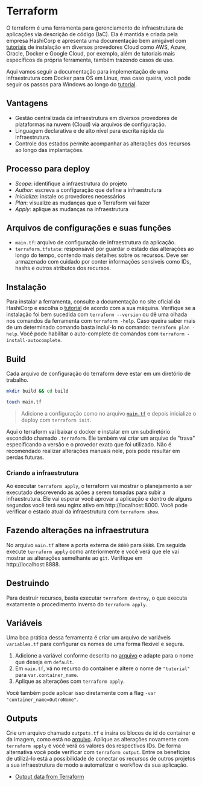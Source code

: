# Terraform

O terraform é uma ferramenta para gerenciamento de infraestrutura de aplicações via descrição de código (IaC). Ela é mantida e criada pela empresa HashiCorp e apresenta uma documentação bem amigável com [tutoriais](https://developer.hashicorp.com/terraform/tutorials) de instalação em diversos provedores Cloud como AWS, Azure, Oracle, Docker e Google Cloud, por exemplo, além de tutoriais mais específicos da própria ferramenta, também trazendo casos de uso. 

Aqui vamos seguir a documentação para implementação de uma infraestrutura com Docker para OS em Linux, mas caso queira, você pode seguir os passos para Windows ao longo do [tutorial](https://developer.hashicorp.com/terraform/tutorials/docker-get-started).

## Vantagens

- Gestão centralizada da infraestrutura em diversos provedores de plataformas na nuvem (Cloud) via arquivos de configuração.
- Linguagem declarativa e de alto nível para escrita rápida da infraestrutura.
- Controle dos estados permite acompanhar as alterações dos recursos ao longo das implantações.

## Processo para deploy

- *Scope*: identifique a infraestrutura do projeto
- *Author*: escreva a configuração que define a infraestrutura
- *Inicialize*: instale os provedores necessários
- *Plan*: visualize as mudanças que o Terraform vai fazer
- *Apply*: aplique as mudanças na infraestrutura

## 

## Arquivos de configurações e suas funções

- `main.tf`: arquivo de configuração de infraestrutura da aplicação.
- `terraform.tfstate`: responsável por guardar o estado das alterações ao longo do tempo, contendo mais detalhes sobre os recursos. Deve ser armazenado com cuidado por conter informações sensiveis como IDs, hashs e outros atributos dos recursos.

## Instalação

Para instalar a ferramenta, consulte a documentação no site oficial da HashiCorp e escolha o [tutorial](https://developer.hashicorp.com/terraform/install) de acordo com a sua máquina. Verifique se a instalação foi bem sucedida com `terraform --version` ou dê uma olhada nos comandos da ferramenta com `terraform -help`. Caso queira saber mais de um determinado comando basta incluí-lo no comando: `terraform plan -help`. Você pode habilitar o auto-complete de comandos com `terraform -install-autocomplete`.

## Build

Cada arquivo de configuração do terraform deve estar em um diretório de trabalho.

```bash
mkdir build && cd build
```

```bash
touch main.tf
```

> Adicione a configuração como no arquivo [`main.tf`](./build/main.tf) e depois inicialize o deploy com `terraform init`.

Aqui o terraform vai baixar o docker e instalar em um subdiretório escondido chamado `.terraform`. Ele também vai criar um arquivo de "trava" especificando a versão e o provedor exato que foi utilizado. Não é recomendado realizar alterações manuais nele, pois pode resultar em perdas futuras.

### Criando a infraestrutura

Ao executar `terraform apply`, o terraform vai mostrar o planejamento a ser executado descrevendo as ações a serem tomadas para subir a infraestrutura. Ele vai esperar você aprovar a aplicação e dentro de alguns segundos você terá seu nginx ativo em http://localhost:8000. Você pode verificar o estado atual da infraestrutura com `terraform show`.

## Fazendo alterações na infraestrutura

No arquivo `main.tf` altere a porta externa de `8000` para `8888`. Em seguida execute `terraform apply` como anteriormente e você verá que ele vai mostrar as alterações semelhante ao `git`. Verifique em http://localhost:8888.

## Destruindo 

Para destruir recursos, basta executar `terraform destroy`, o que executa exatamente o procedimento inverso do `terraform apply`.

## Variáveis

Uma boa prática dessa ferramenta é criar um arquivo de variáveis `variables.tf` para configurar os nomes de uma forma flexivel e segura. 

1. Adicione a variável conforme descrito no [arquivo](./build/variables.tf) e adapte para o nome que deseja em `default`. 
2. Em `main.tf`, vá no recurso do container e altere o nome de `"tutorial"` para `var.container_name`.
3. Aplique as alterações com `terraform apply`.

Você também pode aplicar isso diretamente com a flag `-var "container_name=OutroNome"`.

## Outputs

Crie um arquivo chamado `outputs.tf` e insira os blocos de id do container e da imagem, como está no [arquivo](./build/outputs.tf). Aplique as alterações novamente com `terraform apply` e você verá os valores dos respectivos IDs. De forma alternativa você pode verificar com `terraform output`. Entre os benefícios de utilizá-lo está a possibilidade de conectar os recursos de outros projetos a sua infraestrutura de modo a automatizar o workflow da sua aplicação. 

- [Output data from Terraform](https://developer.hashicorp.com/terraform/tutorials/configuration-language/outputs)


